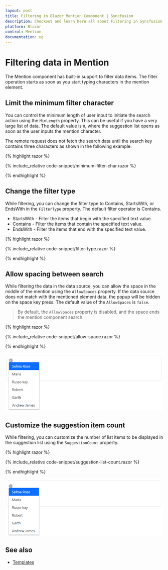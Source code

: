 ```yaml
---
layout: post
title: Filtering in Blazor Mention Component | Syncfusion
description: Checkout and learn here all about Filtering in Syncfusion Blazor Mention component and much more details.  
platform: Blazor
control: Mention
documentation: ug
---
```


# Filtering data in Mention

The Mention component has built-in support to filter data items. The filter operation starts as soon as you start typing characters in the mention element.

## Limit the minimum filter character

You can control the minimum length of user input to initiate the search action using the `MinLength` property. This can be useful if you have a very large list of data. The default value is `0`, where the suggestion list opens as soon as the user inputs the mention character.

The remote request does not fetch the search data until the search key contains three characters as shown in the following example.

{% highlight razor %}

{% include_relative code-snippet/minimum-filter-char.razor %}

{% endhighlight %}

## Change the filter type

While filtering, you can change the filter type to Contains, StartsWith, or EndsWith in the `FilterType` property. The default filter operator is Contains.

* StartsWith - Filter the items that begin with the specified text value.
* Contains - Filter the items that contain the specified text value.
* EndsWith - Filter the items that end with the specified text value.

{% highlight razor %}

{% include_relative code-snippet/filter-type.razor %}

{% endhighlight %}

## Allow spacing between search

While filtering the data in the data source, you can allow the space in the middle of the mention using the `AllowSpaces` property. If the data source does not match with the mentioned element data, the popup will be hidden on the space key press. The default value of the `AllowSpaces` is `false`.

> By default, the `AllowSpaces` property is disabled, and the space ends the mention component search.

{% highlight razor %}

{% include_relative code-snippet/allow-space.razor %}

{% endhighlight %}

![Blazor Mention with allow space between search](./images/blazor-mention-allow-space.png)

## Customize the suggestion item count

While filtering, you can customize the number of list items to be displayed in the suggestion list using the `SuggestionCount` property.

{% highlight razor %}

{% include_relative code-snippet/suggestion-list-count.razor %}

{% endhighlight %}

![Blazor Mention with suggestion item count](./images/blazor-mention-suggestion-list.png)

## See also

* [Templates](./templates)